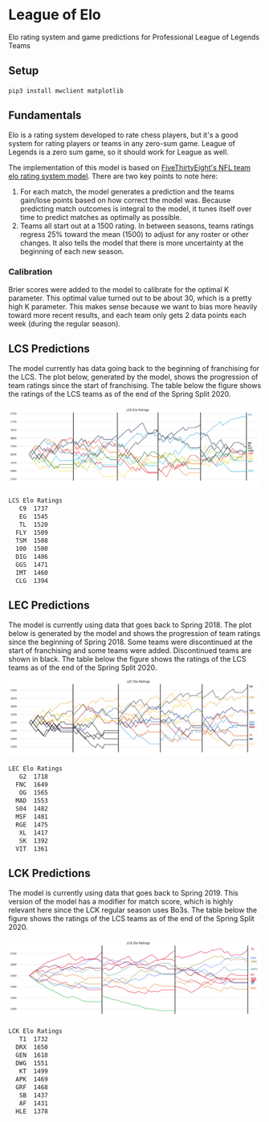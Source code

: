 # League of Elo

Elo rating system and game predictions for Professional League of Legends Teams

## Setup
`pip3 install mwclient matplotlib`

## Fundamentals

Elo is a rating system developed to rate chess players, but it's a good system for rating players or teams in any zero-sum game. League of Legends is a zero sum game, so it should work for League as well.

The implementation of this model is based on [FiveThirtyEight's NFL team elo rating system model](https://fivethirtyeight.com/methodology/how-our-nfl-predictions-work/). There are two key points to note here:
1. For each match, the model generates a prediction and the teams gain/lose points based on how correct the model was. Because predicting match outcomes is integral to the model, it tunes itself over time to predict matches as optimally as possible.
2. Teams all start out at a 1500 rating. In between seasons, teams ratings regress 25% toward the mean (1500) to adjust for any roster or other changes. It also tells the model that there is more uncertainty at the beginning of each new season.

### Calibration

Brier scores were added to the model to calibrate for the optimal K parameter. This optimal value turned out to be about 30, which is a pretty high K parameter. This makes sense because we want to bias more heavily toward more recent results, and each team only gets 2 data points each week (during the regular season).

## LCS Predictions

The model currently has data going back to the beginning of franchising for the LCS. The plot below, generated by the model, shows the progression of team ratings since the start of franchising. The table below the figure shows the ratings of the LCS teams as of the end of the Spring Split 2020.

![LCS Rating History](img/LCS_rating_history_2020_spring.png)

```
LCS Elo Ratings
   C9  1737
   EG  1545
   TL  1520
  FLY  1509
  TSM  1508
  100  1500
  DIG  1486
  GGS  1471
  IMT  1460
  CLG  1394
```

## LEC Predictions

The model is currently using data that goes back to Spring 2018. The plot below is generated by the model and shows the progression of team ratings since the beginning of Spring 2018. Some teams were discontinued at the start of franchising and some teams were added. Discontinued teams are shown in black. The table below the figure shows the ratings of the LCS teams as of the end of the Spring Split 2020.

![LEC Rating History](img/LEC_rating_history_2020_spring.png)

```
LEC Elo Ratings
   G2  1718
  FNC  1649
   OG  1565
  MAD  1553
  S04  1482
  MSF  1481
  RGE  1475
   XL  1417
   SK  1392
  VIT  1361
```

## LCK Predictions

The model is currently using data that goes back to Spring 2019. This version of the model has a modifier for match score, which is highly relevant here since the LCK regular season uses Bo3s. The table below the figure shows the ratings of the LCS teams as of the end of the Spring Split 2020.

![LCK Rating History](img/LCK_rating_history_2020_spring.png)

```
LCK Elo Ratings
   T1  1732
  DRX  1650
  GEN  1618
  DWG  1551
   KT  1499
  APK  1469
  GRF  1468
   SB  1437
   AF  1431
  HLE  1378
```